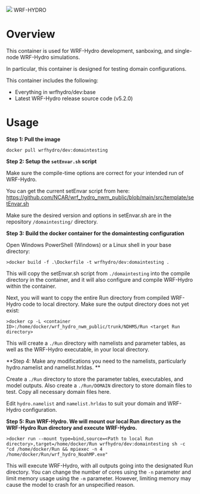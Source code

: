 ![](https://ral.ucar.edu/sites/default/files/public/wrf_hydro_symbol_logo_2017_09_150pxby63px.png) WRF-HYDRO

# Overview
This container is used for WRF-Hydro development, sanboxing, and single-node WRF-Hydro simulations.

In particular, this container is designed for testing domain configurations. 

This container includes the following:

* Everything in wrfhydro/dev:base
* Latest WRF-Hydro release source code (v5.2.0)

# Usage
**Step 1: Pull the image**
```
docker pull wrfhydro/dev:domaintesting
```

**Step 2: Setup the `setEnvar.sh` script**

Make sure the compile-time options are correct for your intended run of WRF-Hydro. 
	
You can get the current setEnvar script from here:
	https://github.com/NCAR/wrf_hydro_nwm_public/blob/main/src/template/setEnvar.sh
	
Make sure the desired version and options in setEnvar.sh are in the repository `/domaintesting/` directory.
	
**Step 3: Build the docker container for the domaintesting configuration**

Open Windows PowerShell (Windows) or a Linux shell in your base directory:

```
>docker build -f .\Dockerfile -t wrfhydro/dev:domaintesting .
```

This will copy the setEnvar.sh script from `./domaintesting` into the compile directory in the container, and 
it will also configure and compile WRF-Hydro within the container.
		
Next, you will want to copy the entire Run directory from compiled WRF-Hydro code to local directory. Make sure the output directory does not yet exist:

```
>docker cp -L <container ID>:/home/docker/wrf_hydro_nwm_public/trunk/NDHMS/Run <target Run directory>
```	
	
This will create a `./Run` directory with namelists and parameter tables, as well as the WRF-Hydro executable, in your local directory.

**Step 4: Make any modifications you need to the namelists, particularly hydro.namelist and namelist.hrldas.	**

Create a `./Run` directory to store the parameter tables, executables, and model outputs.
Also create a `./Run/DOMAIN` directory to store domain files to test. Copy all necessary domain files here.
 
Edit `hydro.namelist` and `namelist.hrldas` to suit your domain and WRF-Hydro configuration.

**Step 5: Run WRF-Hydro. We will mount our local Run directory as the WRF-Hydro Run directory and execute WRF-Hydro.**

```
>docker run --mount type=bind,source=<Path to local Run directory>,target=/home/docker/Run wrfhydro/dev:domaintesting sh -c "cd /home/docker/Run && mpiexec -n 4 /home/docker/Run/wrf_hydro_NoahMP.exe"
```

This will execute WRF-Hydro, with all outputs going into the designated Run directory. You can change the number of cores using the `-n` parameter and limit 
memory usage using the `-m` parameter. However, limiting memory may cause the model to crash for an unspecified reason.